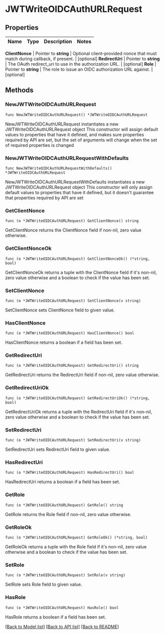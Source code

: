 # JWTWriteOIDCAuthURLRequest


## Properties

Name | Type | Description | Notes
------------ | ------------- | ------------- | -------------


**ClientNonce** | Pointer to **string** | Optional client-provided nonce that must match during callback, if present. | [optional] 
**RedirectUri** | Pointer to **string** | The OAuth redirect_uri to use in the authorization URL. | [optional] 
**Role** | Pointer to **string** | The role to issue an OIDC authorization URL against. | [optional] 



## Methods


### NewJWTWriteOIDCAuthURLRequest

`func NewJWTWriteOIDCAuthURLRequest() *JWTWriteOIDCAuthURLRequest`

NewJWTWriteOIDCAuthURLRequest instantiates a new JWTWriteOIDCAuthURLRequest object
This constructor will assign default values to properties that have it defined,
and makes sure properties required by API are set, but the set of arguments
will change when the set of required properties is changed

### NewJWTWriteOIDCAuthURLRequestWithDefaults

`func NewJWTWriteOIDCAuthURLRequestWithDefaults() *JWTWriteOIDCAuthURLRequest`

NewJWTWriteOIDCAuthURLRequestWithDefaults instantiates a new JWTWriteOIDCAuthURLRequest object
This constructor will only assign default values to properties that have it defined,
but it doesn't guarantee that properties required by API are set


### GetClientNonce

`func (o *JWTWriteOIDCAuthURLRequest) GetClientNonce() string`

GetClientNonce returns the ClientNonce field if non-nil, zero value otherwise.

### GetClientNonceOk

`func (o *JWTWriteOIDCAuthURLRequest) GetClientNonceOk() (*string, bool)`

GetClientNonceOk returns a tuple with the ClientNonce field if it's non-nil, zero value otherwise
and a boolean to check if the value has been set.

### SetClientNonce

`func (o *JWTWriteOIDCAuthURLRequest) SetClientNonce(v string)`

SetClientNonce sets ClientNonce field to given value.


### HasClientNonce

`func (o *JWTWriteOIDCAuthURLRequest) HasClientNonce() bool`

HasClientNonce returns a boolean if a field has been set.




### GetRedirectUri

`func (o *JWTWriteOIDCAuthURLRequest) GetRedirectUri() string`

GetRedirectUri returns the RedirectUri field if non-nil, zero value otherwise.

### GetRedirectUriOk

`func (o *JWTWriteOIDCAuthURLRequest) GetRedirectUriOk() (*string, bool)`

GetRedirectUriOk returns a tuple with the RedirectUri field if it's non-nil, zero value otherwise
and a boolean to check if the value has been set.

### SetRedirectUri

`func (o *JWTWriteOIDCAuthURLRequest) SetRedirectUri(v string)`

SetRedirectUri sets RedirectUri field to given value.


### HasRedirectUri

`func (o *JWTWriteOIDCAuthURLRequest) HasRedirectUri() bool`

HasRedirectUri returns a boolean if a field has been set.




### GetRole

`func (o *JWTWriteOIDCAuthURLRequest) GetRole() string`

GetRole returns the Role field if non-nil, zero value otherwise.

### GetRoleOk

`func (o *JWTWriteOIDCAuthURLRequest) GetRoleOk() (*string, bool)`

GetRoleOk returns a tuple with the Role field if it's non-nil, zero value otherwise
and a boolean to check if the value has been set.

### SetRole

`func (o *JWTWriteOIDCAuthURLRequest) SetRole(v string)`

SetRole sets Role field to given value.


### HasRole

`func (o *JWTWriteOIDCAuthURLRequest) HasRole() bool`

HasRole returns a boolean if a field has been set.









[[Back to Model list]](../README.md#documentation-for-models) [[Back to API list]](../README.md#documentation-for-api-endpoints) [[Back to README]](../README.md)


